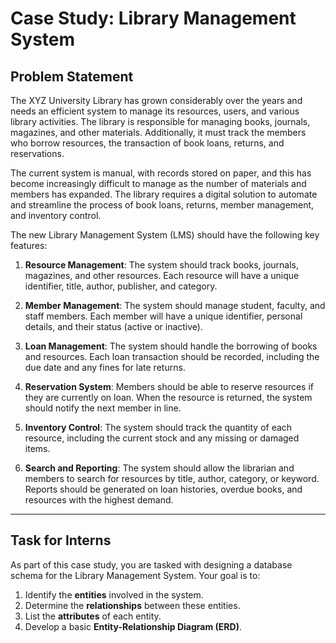 # Case Study: Library Management System

## Problem Statement

The XYZ University Library has grown considerably over the years and needs an efficient system to manage its resources, users, and various library activities. The library is responsible for managing books, journals, magazines, and other materials. Additionally, it must track the members who borrow resources, the transaction of book loans, returns, and reservations.

The current system is manual, with records stored on paper, and this has become increasingly difficult to manage as the number of materials and members has expanded. The library requires a digital solution to automate and streamline the process of book loans, returns, member management, and inventory control.

The new Library Management System (LMS) should have the following key features:

1. **Resource Management**: The system should track books, journals, magazines, and other resources. Each resource will have a unique identifier, title, author, publisher, and category.
  
2. **Member Management**: The system should manage student, faculty, and staff members. Each member will have a unique identifier, personal details, and their status (active or inactive).

3. **Loan Management**: The system should handle the borrowing of books and resources. Each loan transaction should be recorded, including the due date and any fines for late returns.

4. **Reservation System**: Members should be able to reserve resources if they are currently on loan. When the resource is returned, the system should notify the next member in line.

5. **Inventory Control**: The system should track the quantity of each resource, including the current stock and any missing or damaged items.

6. **Search and Reporting**: The system should allow the librarian and members to search for resources by title, author, category, or keyword. Reports should be generated on loan histories, overdue books, and resources with the highest demand.

---

## Task for Interns

As part of this case study, you are tasked with designing a database schema for the Library Management System. Your goal is to:

1. Identify the **entities** involved in the system.
2. Determine the **relationships** between these entities.
3. List the **attributes** of each entity.
4. Develop a basic **Entity-Relationship Diagram (ERD)**.
